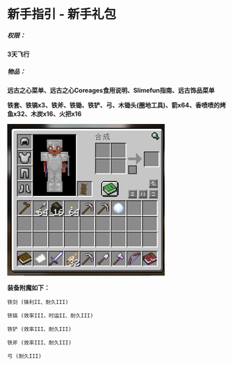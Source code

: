 # 新手指引 - 新手礼包

##### **权限：**

**3天飞行**

##### **物品：**

**远古之心菜单、远古之心Coreages食用说明、Slimefun指南、远古饰品菜单**

**铁套、铁镐x3、铁斧、铁锄、铁铲、弓、木锄头(圈地工具)、箭x64、香喷喷的烤鱼x32、木炭x16、火把x16**

![invsee](../Newplayer/image/invsee.png)



**装备附魔如下：**

`铁剑 (锋利II、耐久III)` 

`铁镐 (效率III，时运II、耐久III)`

`铁铲 (效率III、耐久III)`

`铁斧 (效率III、耐久III)`

`弓 (耐久III)`
